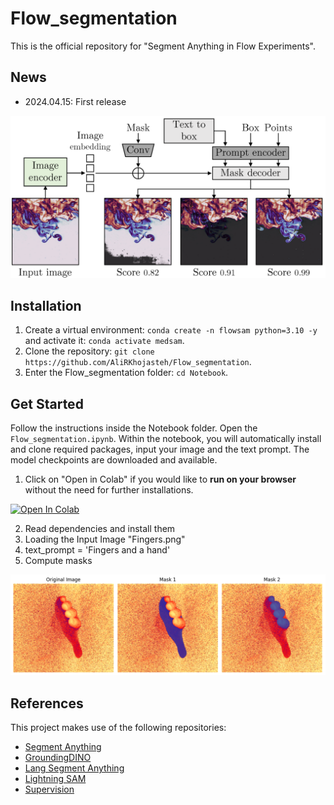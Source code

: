 # Flow_segmentation

This is the official repository for "Segment Anything in Flow Experiments".

## News

- 2024.04.15: First release 

<img src="Flow_segmentation.png" width="800">

## Installation

1. Create a virtual environment: `conda create -n flowsam python=3.10 -y` and activate it: `conda activate medsam`.
2. Clone the repository: `git clone https://github.com/AliRKhojasteh/Flow_segmentation`.
3. Enter the Flow_segmentation folder: `cd Notebook`.

## Get Started

Follow the instructions inside the Notebook folder. Open the `Flow_segmentation.ipynb`. Within the notebook, you will automatically install and clone required packages, input your image and the text prompt. The model checkpoints are downloaded and available.

1. Click on "Open in Colab" if you would like to **run on your browser** without the need for further installations.  <a href="https://colab.research.google.com/github/AliRKhojasteh/Flow_segmentation/blob/main/Notebooks/Flow_segmentation.ipynb" target="_blank">
  <img src="https://colab.research.google.com/assets/colab-badge.svg" alt="Open In Colab"/>
</a>

2. Read dependencies and install them
3. Loading the Input Image "Fingers.png"
4. text_prompt = 'Fingers and a hand'
5. Compute masks

<img src="Fingers_masks.png" width="800">


## References

This project makes use of the following repositories:

- [Segment Anything](https://github.com/facebookresearch/segment-anything)
- [GroundingDINO](https://github.com/IDEA-Research/GroundingDINO)
- [Lang Segment Anything](https://github.com/luca-medeiros/lang-segment-anything)
- [Lightning SAM](https://github.com/luca-medeiros/lightning-sam)
- [Supervision](https://github.com/roboflow/supervision)

